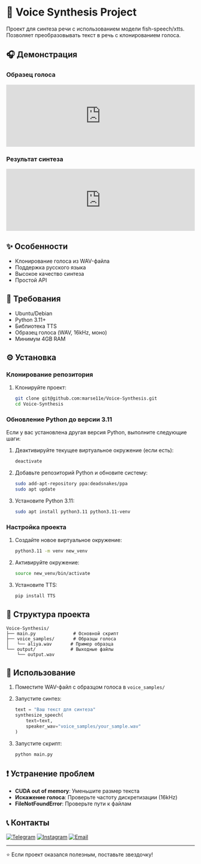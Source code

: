 # 🎤 Voice Synthesis Project

Проект для синтеза речи с использованием модели fish-speech/xtts. Позволяет преобразовывать текст в речь с клонированием голоса.

## 🎧 Демонстрация

### Образец голоса
<iframe width="100%" height="166" scrolling="no" frameborder="no" allow="autoplay" src="https://w.soundcloud.com/player/?url=ваша_ссылка_на_soundcloud"></iframe>

### Результат синтеза
<iframe width="100%" height="166" scrolling="no" frameborder="no" allow="autoplay" src="https://w.soundcloud.com/player/?url=ваша_ссылка_на_soundcloud"></iframe>

## ✨ Особенности

- Клонирование голоса из WAV-файла
- Поддержка русского языка
- Высокое качество синтеза
- Простой API

## 🔧 Требования

- Ubuntu/Debian
- Python 3.11+
- Библиотека TTS
- Образец голоса (WAV, 16kHz, моно)
- Минимум 4GB RAM

## ⚙️ Установка

### Клонирование репозитория

1. Клонируйте проект:
    ```bash
    git clone git@github.com:marse11e/Voice-Synthesis.git
    cd Voice-Synthesis
    ```

### Обновление Python до версии 3.11

Если у вас установлена другая версия Python, выполните следующие шаги:

1. Деактивируйте текущее виртуальное окружение (если есть):
    ```bash
    deactivate
    ```

2. Добавьте репозиторий Python и обновите систему:
    ```bash
    sudo add-apt-repository ppa:deadsnakes/ppa
    sudo apt update
    ```

3. Установите Python 3.11:
    ```bash
    sudo apt install python3.11 python3.11-venv
    ```

### Настройка проекта

1. Создайте новое виртуальное окружение:
    ```bash
    python3.11 -m venv new_venv
    ```

2. Активируйте окружение:
    ```bash
    source new_venv/bin/activate
    ```

3. Установите TTS:
    ```bash
    pip install TTS
    ```

## 📁 Структура проекта

```
Voice-Synthesis/
├── main.py              # Основной скрипт
├── voice_samples/       # Образцы голоса
│   └── aliya.wav       # Пример образца
└── output/             # Выходные файлы
    └── output.wav
```

## 🚀 Использование

1. Поместите WAV-файл с образцом голоса в `voice_samples/`

2. Запустите синтез:
    ```python
    text = "Ваш текст для синтеза"
    synthesize_speech(
        text=text,
        speaker_wav="voice_samples/your_sample.wav"
    )
    ```

3. Запустите скрипт:
    ```bash
    python main.py
    ```

## ❗ Устранение проблем

- **CUDA out of memory**: Уменьшите размер текста
- **Искажение голоса**: Проверьте частоту дискретизации (16kHz)
- **FileNotFoundError**: Проверьте пути к файлам

## 📞 Контакты

[![Telegram](https://img.shields.io/badge/Telegram-2CA5E0?style=for-the-badge&logo=telegram&logoColor=white)](https://t.me/MarselleNaz)
[![Instagram](https://img.shields.io/badge/Instagram-%23E4405F.svg?style=for-the-badge&logo=Instagram&logoColor=white)](https://instagram.com/marselle.naz)
[![Email](https://img.shields.io/badge/Email-D14836?style=for-the-badge&logo=gmail&logoColor=white)](mailto:marselle.naz@yandex.kz)

---
⭐️ Если проект оказался полезным, поставьте звездочку!